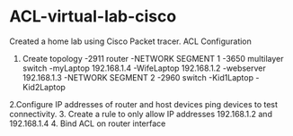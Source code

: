 # ACL-virtual-lab-cisco
Created a home lab using Cisco Packet tracer.
ACL Configuration

1. Create topology
-2911 router
-NETWORK SEGMENT 1
-3650 multilayer switch
-myLaptop 192.168.1.4
-WifeLaptop 192.168.1.2
-webserver 192.168.1.3
-NETWORK SEGMENT 2
-2960 switch
-Kid1Laptop
-Kid2Laptop

2.Configure IP addresses of router and host devices ping devices to test connectivity.
3. Create a rule to only allow IP addresses 192.168.1.2 and 192.168.1.4
4. Bind ACL on router interface


